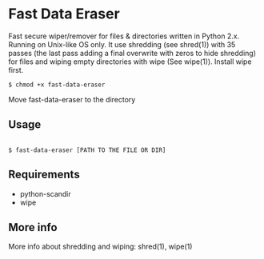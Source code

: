 # Fast Data Eraser
Fast secure wiper/remover for files & directories written in Python 2.x. Running on Unix-like OS only.
It use shredding (see shred(1)) with 35 passes (the last pass adding a final overwrite with zeros to hide shredding) for files and wiping empty directories with wipe (See wipe(1)).
Install wipe first.

```
$ chmod +x fast-data-eraser
```
Move fast-data-eraser to the directory 

## Usage 
```

$ fast-data-eraser [PATH TO THE FILE OR DIR]
```

## Requirements
* python-scandir
* wipe

## More info
More info about shredding and wiping: shred(1), wipe(1)
